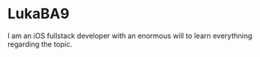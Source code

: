 # LukaBA9
I am an iOS fullstack developer with an enormous will to learn everythning regarding the topic.
